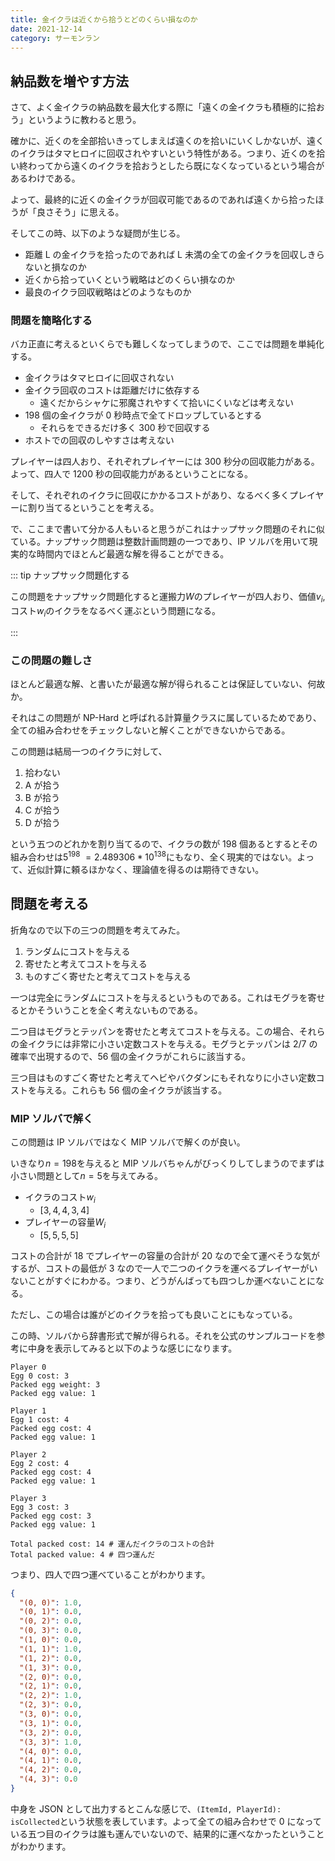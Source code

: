 ```yaml
---
title: 金イクラは近くから拾うとどのくらい損なのか
date: 2021-12-14
category: サーモンラン
---
```


## 納品数を増やす方法

さて、よく金イクラの納品数を最大化する際に「遠くの金イクラも積極的に拾おう」というように教わると思う。

確かに、近くのを全部拾いきってしまえば遠くのを拾いにいくしかないが、遠くのイクラはタマヒロイに回収されやすいという特性がある。つまり、近くのを拾い終わってから遠くのイクラを拾おうとしたら既になくなっているという場合があるわけである。

よって、最終的に近くの金イクラが回収可能であるのであれば遠くから拾ったほうが「良さそう」に思える。

そしてこの時、以下のような疑問が生じる。

- 距離 L の金イクラを拾ったのであれば L 未満の全ての金イクラを回収しきらないと損なのか
- 近くから拾っていくという戦略はどのくらい損なのか
- 最良のイクラ回収戦略はどのようなものか

### 問題を簡略化する

バカ正直に考えるといくらでも難しくなってしまうので、ここでは問題を単純化する。

- 金イクラはタマヒロイに回収されない
- 金イクラ回収のコストは距離だけに依存する
  - 遠くだからシャケに邪魔されやすくて拾いにくいなどは考えない
- 198 個の金イクラが 0 秒時点で全てドロップしているとする
  - それらをできるだけ多く 300 秒で回収する
- ホストでの回収のしやすさは考えない

プレイヤーは四人おり、それぞれプレイヤーには 300 秒分の回収能力がある。よって、四人で 1200 秒の回収能力があるということになる。

そして、それぞれのイクラに回収にかかるコストがあり、なるべく多くプレイヤーに割り当てるということを考える。

で、ここまで書いて分かる人もいると思うがこれはナップサック問題のそれに似ている。ナップサック問題は整数計画問題の一つであり、IP ソルバを用いて現実的な時間内でほとんど最適な解を得ることができる。

::: tip ナップサック問題化する

この問題をナップサック問題化すると運搬力$W$のプレイヤーが四人おり、価値$v_i$, コスト$w_i$のイクラをなるべく運ぶという問題になる。

:::

### この問題の難しさ

ほとんど最適な解、と書いたが最適な解が得られることは保証していない、何故か。

それはこの問題が NP-Hard と呼ばれる計算量クラスに属しているためであり、全ての組み合わせをチェックしないと解くことができないからである。

この問題は結局一つのイクラに対して、

1. 拾わない
2. A が拾う
3. B が拾う
4. C が拾う
5. D が拾う

という五つのどれかを割り当てるので、イクラの数が 198 個あるとするとその組み合わせは$5^{198}~=2.489306*10^{138}$にもなり、全く現実的ではない。よって、近似計算に頼るほかなく、理論値を得るのは期待できない。

## 問題を考える

折角なので以下の三つの問題を考えてみた。

1. ランダムにコストを与える
2. 寄せたと考えてコストを与える
3. ものすごく寄せたと考えてコストを与える

一つは完全にランダムにコストを与えるというものである。これはモグラを寄せるとかそういうことを全く考えないものである。

二つ目はモグラとテッパンを寄せたと考えてコストを与える。この場合、それらの金イクラには非常に小さい定数コストを与える。モグラとテッパンは 2/7 の確率で出現するので、56 個の金イクラがこれらに該当する。

三つ目はものすごく寄せたと考えてヘビやバクダンにもそれなりに小さい定数コストを与える。これらも 56 個の金イクラが該当する。

### MIP ソルバで解く

この問題は IP ソルバではなく MIP ソルバで解くのが良い。

いきなり$n=198$を与えると MIP ソルバちゃんがびっくりしてしまうのでまずは小さい問題として$n=5$を与えてみる。

- イクラのコスト$w_i$
  - $[3, 4, 4, 3, 4]$
- プレイヤーの容量$W_i$
  - $[5, 5, 5, 5]$

コストの合計が 18 でプレイヤーの容量の合計が 20 なので全て運べそうな気がするが、コストの最低が 3 なので一人で二つのイクラを運べるプレイヤーがいないことがすぐにわかる。つまり、どうがんばっても四つしか運べないことになる。

ただし、この場合は誰がどのイクラを拾っても良いことにもなっている。

この時、ソルバから辞書形式で解が得られる。それを公式のサンプルコードを参考に中身を表示してみると以下のような感じになります。

```
Player 0
Egg 0 cost: 3
Packed egg weight: 3
Packed egg value: 1

Player 1
Egg 1 cost: 4
Packed egg cost: 4
Packed egg value: 1

Player 2
Egg 2 cost: 4
Packed egg cost: 4
Packed egg value: 1

Player 3
Egg 3 cost: 3
Packed egg cost: 3
Packed egg value: 1

Total packed cost: 14 # 運んだイクラのコストの合計
Total packed value: 4 # 四つ運んだ
```

つまり、四人で四つ運べていることがわかります。

```json
{
  "(0, 0)": 1.0,
  "(0, 1)": 0.0,
  "(0, 2)": 0.0,
  "(0, 3)": 0.0,
  "(1, 0)": 0.0,
  "(1, 1)": 1.0,
  "(1, 2)": 0.0,
  "(1, 3)": 0.0,
  "(2, 0)": 0.0,
  "(2, 1)": 0.0,
  "(2, 2)": 1.0,
  "(2, 3)": 0.0,
  "(3, 0)": 0.0,
  "(3, 1)": 0.0,
  "(3, 2)": 0.0,
  "(3, 3)": 1.0,
  "(4, 0)": 0.0,
  "(4, 1)": 0.0,
  "(4, 2)": 0.0,
  "(4, 3)": 0.0
}
```

中身を JSON として出力するとこんな感じで、`(ItemId, PlayerId): isCollected`という状態を表しています。よって全ての組み合わせで 0 になっている五つ目のイクラは誰も運んでいないので、結果的に運べなかったということがわかります。
